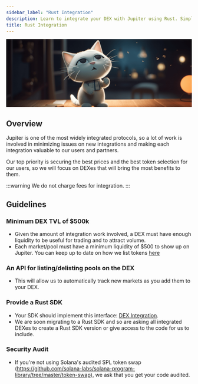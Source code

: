 ```yaml
---
sidebar_label: "Rust Integration"
description: Learn to integrate your DEX with Jupiter using Rust. Simplify processes with our APIs and DEX SDK for better performance.
title: Rust Integration
---
```


<head>
    <title>Jupiter DEX Integration Guidelines: Enhance Your Crypto Exchange</title>
    <meta name="twitter:card" content="summary" />
</head>

![thinking cat](./thinking_cat.png)

## Overview

Jupiter is one of the most widely integrated protocols, so a lot of work is involved in minimizing issues on new integrations and making each integration valuable to our users and partners.

Our top priority is securing the best prices and the best token selection for our users, so we will focus on DEXes that will bring the most benefits to them.

:::warning We do not charge fees for integration.
:::

## Guidelines

### Minimum DEX TVL of $500k
- Given the amount of integration work involved, a DEX must have enough liquidity to be useful for trading and to attract volume.
- Each market/pool must have a minimum liquidity of $500 to show up on Jupiter. You can keep up to date on how we list tokens [here](/docs/old/token-list/token-list-api)
### An API for listing/delisting pools on the DEX
- This will allow us to automatically track new markets as you add them to your DEX.

### Provide a Rust SDK
- Your SDK should implement this interface: [DEX Integration](/docs/old/projects-and-dexes/rust-integration).
- We are soon migrating to a Rust SDK and so are asking all integrated DEXes to create a Rust SDK version or give access to the code for us to include.

### Security Audit

- If you're not using Solana's audited SPL token swap (https://github.com/solana-labs/solana-program-library/tree/master/token-swap), we ask that you get your code audited.